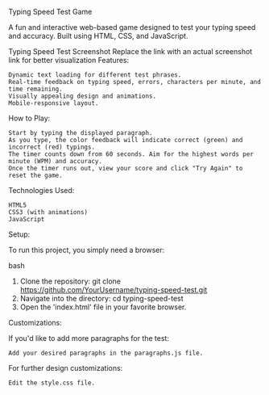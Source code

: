 Typing Speed Test Game

A fun and interactive web-based game designed to test your typing speed and accuracy. Built using HTML, CSS, and JavaScript.

Typing Speed Test Screenshot
Replace the link with an actual screenshot link for better visualization
Features:

    Dynamic text loading for different test phrases.
    Real-time feedback on typing speed, errors, characters per minute, and time remaining.
    Visually appealing design and animations.
    Mobile-responsive layout.

How to Play:

    Start by typing the displayed paragraph.
    As you type, the color feedback will indicate correct (green) and incorrect (red) typings.
    The timer counts down from 60 seconds. Aim for the highest words per minute (WPM) and accuracy.
    Once the timer runs out, view your score and click "Try Again" to reset the game.

Technologies Used:

    HTML5
    CSS3 (with animations)
    JavaScript

Setup:

To run this project, you simply need a browser:

bash

1. Clone the repository: git clone https://github.com/YourUsername/typing-speed-test.git
2. Navigate into the directory: cd typing-speed-test
3. Open the 'index.html' file in your favorite browser.

Customizations:

If you'd like to add more paragraphs for the test:

    Add your desired paragraphs in the paragraphs.js file.

For further design customizations:

    Edit the style.css file.
